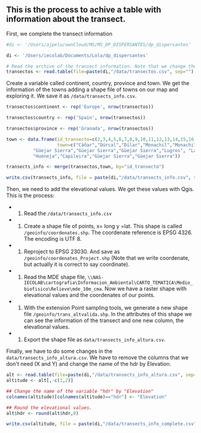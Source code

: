 This is the process to achive a table with information about the transect.
--------------------------------------------------------------------------

First, we complete the transect information

``` r
#di <- '/Users/ajpelu/ownCloud/MS/MS_DP_DISPERSANTES/dp_dispersantes'

di <- '/Users/iecolab/Documents/Lola/dp_dispersantes'

# Read the archive of the transect information. Note that we change the encoding. 
transectos <- read.table(file=paste(di,"/data/transectos.csv", sep=""), header=TRUE, sep=",", fileEncoding='UTF-8')
```

Create a variable called continent, country, province and town. We get the information of the towns adding a shape file of towns on our map and exploring it. We save it as `/data/transects_info.csv`.

``` r
transectos$continent <- rep('Europe', nrow(transectos))

transectos$country <- rep('Spain', nrow(transectos))

transectos$province <- rep('Granada', nrow(transectos))

town <- data.frame(id_transecto=c(2,3,4,5,6,7,8,9,10,11,12,13,14,15,16,17),
                   town=c("Cáñar","Dúrcal","Dílar","Monachil","Monachil","Güejar Sierra","Güejar Sierra",
          "Güejar Sierra","Güejar Sierra","Güejar Sierra","Lugros", "Lanteira",
          "Huéneja","Capileira","Güejar Sierra","Güejar Sierra"))

transects_info <- merge(transectos,town, by="id_transecto")

write.csv(transects_info, file = paste(di,"/data/transects_info.csv", sep=""), row.names=FALSE, quote= FALSE, fileEncoding='UTF-8')
```

Then, we need to add the elevational values. We get these values with Qgis. This is the process:

-   1.  Read the `/data/transects_info.csv`
-   1.  Create a shape file of points, x= long y =lat. This shape is called `/geoinfo/coordenates.shp`. The coordenate reference is EPSG 4326. The encoding is UTF 8.
-   1.  Reproject to EPSG 23030. And save as `/geoinfo/coordenates_Project.shp` (Note that we write coordenate, but actually it is correct to say coordinate).
-   1.  Read the MDE shape file, `\\NAS-IECOLAB\cartografia\Informacion_Ambiental\CARTO_TEMATICA\Medio_biofisico\Relieve\mde_10m_cma`. Now we have a raster shape with elevational values and the coordenates of our points.
-   1.  With the extension Point sampling tools, we generate a new shape file `/geoinfo/trans_altvalida.shp`. In the attributes of this shape we can see the information of the transect and one new column, the elevational values.
-   1.  Export the shape file as `data/transects_info_altura.csv`.

Finally, we have to do some changes in the `data/transects_info_altura.csv`. We have to remove the columns that we don't need (X and Y) and change the name of the hdr by Elevation.

``` r
alt <- read.table(file=paste(di,"/data/transects_info_altura.csv", sep=""), header=TRUE, sep=",", fileEncoding='UTF-8')
altitude <- alt[,-c(1,2)]

## Change the name of the variable "hdr" by "Elevation"
colnames(altitude)[colnames(altitude)=="hdr"] <- "Elevation"

## Round the elevational values.
alt$hdr <- round(alt$hdr,0)

write.csv(altitude, file = paste(di,"/data/transects_info_complete.csv", sep=""), row.names=FALSE, quote= FALSE, fileEncoding='UTF-8')
```
